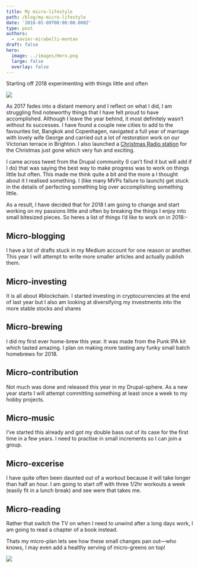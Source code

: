 ```yaml
---
title: My micro-lifestyle
path: /blog/my-micro-lifestyle
date: '2018-01-09T00:00:00.000Z'
type: post
authors:
  - xavier-mirabelli-montan
draft: false
hero:
  image: ../images/Hero.png
  large: false
  overlay: false
---
```


Starting off 2018 experimenting with things little and often

![](https://cdn-images-1.medium.com/max/9824/1*IcUj69pAcrg1LrRZnNbZZw.jpeg)

As 2017 fades into a distant memory and I reflect on what I did, I am struggling find noteworthy things that I have felt proud to have accomplished. Although I leave the year behind, it most definitely wasn’t without its successes. I have found a couple new cities to add to the favourites list, Bangkok and Copenhagen, navigated a full year of marriage with lovely wife George and carried out a lot of restoration work on our Victorian terrace in Brighton. I also launched a [Christmas Radio station](http://christmasradio.live) for the Christmas just gone which very fun and exciting.

I came across tweet from the Drupal community (I can’t find it but will add if I do) that was saying the best way to make progress was to work on things little but often. This made me think quite a bit and the more a I thought about it I realised something. I (like many MVPs failure to launch) get stuck in the details of perfecting something big over accomplishing something little.

As a result, I have decided that for 2018 I am going to change and start working on my passions little and often by breaking the things I enjoy into small bitesized pieces. So heres a list of things I’d like to work on in 2018:-

## Micro-blogging

I have a lot of drafts stuck in my Medium account for one reason or another. This year I will attempt to write more smaller articles and actually publish them.

## Micro-investing

It is all about #blockchain. I started investing in cryptocurrencies at the end of last year but I also am looking at diversifying my investments into the more stable stocks and shares

## **Micro-brewing**

I did my first ever home-brew this year. It was made from the Punk IPA kit which tasted amazing. I plan on making more tasting any funky small batch homebrews for 2018.

## Micro-contribution

Not much was done and released this year in my Drupal-sphere. As a new year starts I will attempt committing something at least once a week to my hobby projects.

## Micro-music

I’ve started this already and got my double bass out of its case for the first time in a few years. I need to practise in small increments so I can join a group.

## Micro-excerise

I have quite often been daunted out of a workout because it will take longer than half an hour. I am going to start off with three 1/2hr workouts a week (easily fit in a lunch break) and see were that takes me.

## Micro-reading

Rather that switch the TV on when I need to unwind after a long days work, I am going to read a chapter of a book instead.

Thats my micro-plan lets see how these small changes pan out—who knows, I may even add a healthy serving of micro-greens on top!

![](https://cdn-images-1.medium.com/max/10944/1*PKA5xxBb7fatv0TQEh4VpA.jpeg)
